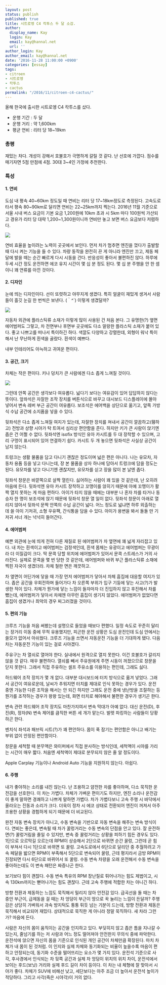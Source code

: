 ```yaml
---
layout: post
status: publish
published: true
title: 시트로엥 C4 칵투스 두 달 소감.
author:
  display_name: Kay
  login: Kay
  email: kay@hannal.net
  url: ''
author_login: Kay
author_email: kay@hannal.net
date: '2016-11-28 11:00:00 +0900'
categories: [essay]
tags:
- citroen
- 시트로엥
- 칵투스
- cactus
permalink: "/2016/11/citroen-c4-cactus/"
---
```


올해 한국에 출시한 시트로엥 C4 칵투스를 샀다.

- 운행 기간 : 두 달
- 운행 거리 : 약 1,600km
- 평균 연비 : 리터 당 18~19km

### 총평

재밌는 차다. 개성이 강해서 호불호가 극명하게 갈릴 것 같다. 난 선호에 가깝다. 점수를 매기자면 5점 만점에 4점. 30대 3~4인 가정에 추천한다.

### 특성

#### 1. 연비

도심 내 평속 40~60km 정도일 때 연비는 리터 당 17~18km정도로 측정된다. 고속도로 타서 평속 80~90km로 달리면 연비는 22~25km까지 찍는다. 2016년 11월 기준으로 서울 시내 버스 요금이 기본 요금 1,200원에 10km 초과 시 5km 마다 100원씩 가산되고 경유가 리터 당 대략 1,200~1,300원이니까 연비만 놓고 보면 버스 요금보다 저렴하다.

![](/assets/uploads/2016/11/c4-cactus-fuel-efficient.jpg)

연비 효율을 높이려는 노력이 곳곳에서 보인다. 먼저 차가 멈추면 엔진을 껐다가 출발할 때 다시 켜는 기능을 들 수 있다. 차량 동작을 완전히 끈 게 아니라 엔진만 끄고, 제동 페달에 발을 떼는 순간 빠르게 다시 시동을 건다. 반응성이 좋아서 불편하진 않다. 하루에 두세 시간 정도 운전하면 에코 유지 시간이 몇 십 분 정도 된다. 몇 십 분 주행을 안 한 셈이니 꽤 연류를 아낀 것이다.


#### 2. 디자인

눈에 띄는 디자인이다. 선이 또렷하고 야무지게 생겼다. 특히 얼굴이 재밌게 생겨서 사람들이 흘깃 눈길 한 번씩은 보낸다. (｀^´) 이렇게 생겼달까?

![](/assets/uploads/2016/11/c4-cactus-front.jpg)

자동차 외관에 플라스틱류 소재가 이렇게 많이 사용된 건 처음 본다. 그 유명한(?) 옆면 에어범퍼도 그렇고, 차 전면부나 후면부 곳곳에도 다소 말랑한 플라스틱 소재가 붙어 있다. 좋고 나쁘고를 떠나서 특이하긴 하다. 색깔도 다양하고 강렬한데, 외형이 워낙 특이해서 난 무난하게 흰색을 골랐다. 흰색이 예쁘다.

내부 인테리어도 아늑하고 귀여운 편이다.


#### 3. 공간, 크기

차체는 작은 편이다. 키나 덩치가 큰 사람에겐 다소 좁게 느껴질 것이다.

![](/assets/uploads/2016/11/c4-cactus-size.jpg)

그런데 안쪽 공간은 생각보다 여유롭다. 넓다기 보다는 여유감이 있어 답답하지 않다는 뜻이다. 앞좌석은 자잘한 조작 장치를 버튼식으로 바꾸고 대시보드 디스플레이에 몰아 넣어서 변속 레버 부근 공간이 여유롭다. 보조석은 에어백을 상단으로 옮기고, 앞쪽 가방식 수납 공간에 소지품을 넣을 수 있다.

뒷좌석은 다소 좁게 느껴질 여지가 있는데, 자잘한 장치를 쳐내서 공간이 깔끔하고(휑하고) 전방과 상향 시야가 탁 트여서 심리상 편안함을 준다. 하지만 키가 큰 사람이 앉기엔 좁은 건 어쩔 수 없다. 뒷좌석엔 isofix 방식인 유아 카시트를 두 대 장착할 수 있으며, 고리 구멍이 표시되어 있어 연결하기 쉽다. 카시트 두 개 놓으면 뒷좌석은 사실상 공간이 남지 않는다.

트렁크는 생활 물품을 담고 다니기 괜찮은 정도이며 넓은 편은 아니다. 나는 유모차, 자동차 용품 등을 넣고 다니는데, 장 본 물품을 상자 하나에 담아서 트렁크에 담을 정도는 된다. 유모차를 넣고 다니기엔 괜찮지만, 유모차를 싣고 장을 많이 본 날엔 좁다.

뒷좌석 창문은 바깥쪽으로 살짝 열린다. 싫어하는 사람이 꽤 있을 것 같은데, 난 오히려 마음에 든다. 뒷좌석엔 유아 카시트 장착하고 꼬맹이를 앉히기 때문에 아예 꼬맹이가 활짝 열지 못하는 게 마음 편하다. 아이가 타지 않을 때에는 대부분 나 혼자 차를 타거나 동승자 한 명이 보조석에 앉기 때문에 뒷좌석 창문 열 일이 없다. 뒷좌석 창문이 아래로 열리지 않아서 뒷좌석 문짝 안쪽의 수납 공간이 넓다. 어느 정도로 넓냐면 하루 외출하는 데 쓸 아이 기저귀, 소형 우유팩, 간식통을 담을 수 있다. 아이가 용변을 봐서 돌돌 만 기저귀 서너 개는 넉넉히 들어간다.


#### 4. 에어범퍼

예쁜 외관에 눈에 띄게 전혀 다른 재질로 된 에어범퍼가 차 옆면에 꽤 넓게 자리잡고 있다. 내 차는 흰색이고 에어범퍼는 검정색인데, 흰색 몸체는 유광이고 에어범퍼는 무광이라 더 이질감이 크다. 딱 문콕 당할 위치에 에어범퍼가 있어서 문콕 스트레스가 거의 사라진다. 실제로 문콕을 몇 번 당한 것 같은데, 에어범퍼와 바퀴 부근 플라스틱류 소재에 찍힌 자국이 생겼더라. 차체 철판 면은 깨끗하고.

차 옆면이 어딘가에 닿을 때 가장 먼저 에어범퍼가 닿아서 차체 흠집에 대응할 여지가 있다. 좁은 공간을 우회전하며 들어가다 차 오른쪽 부위가 입구 기둥에 닿는 사고(?)가 발생한 적이 있다. 차체가 뭔가에 닿는 느낌이 들자마자 더 진입하지 않고 후진해서 차를 뺐는데, 에어범퍼가 닿아서 차체엔 아무런 흠집이 생기지 않았다. 에어범퍼가 없었다면 흠집이 생겼거나 최악의 경우 찌그러졌을 것이다.


#### 5. 편의 기능

크루즈 기능을 처음 써봤는데 설명으로 들었을 때보다 편했다. 일정 속도로 꾸준히 달리는 장거리 이동 중에 무척 유용했지만, 피곤한 운전 상황은 도심 운전인데 도심 안에서는 쓸모가 없어서 아쉬웠다. 크루즈 기능을 쓰면서 자동운전 기능을 더 기대하게 됐다. 다음 차는 자동운전 기능이 있는 걸로 사야겠다.

주유구는 차 열쇠로 열어야 한다. 실내에서 원격으로 열지 못한다. 이건 호불호가 갈리지 않을 것 같다. 매우 불편하다. 열쇠를 빼서 주유원에게 주면 시동이 꺼졌으므로 창문을 닫지 못한다. 그래서 직접 주유하는 셀프 주유소를 이용하는 편인데, 그래도 싫다.

하드웨어 조작 장치가 몇 개 없다. 대부분 대시보드에 터치 방식으로 옮겨 넣었다. 그래서 공간이 여유로운데, 날씨가 추워지면 터치를 제대로 인식 못하는 경우가 있다. 운전 중엔 가능한 다른 조작을 해서는 안 되긴 하지만 그래도 운전 중에 냉난방을 조절하는 등 뭔가를 조작하는 경우가 왕왕 있는데, 화면 터치로 해야해서 불편한 경우가 생기곤 한다.

변속 관련 하드웨어 조작 장치도 마찬가지여서 변속 막대가 아예 없다. 대신 운전(D), 후진(R), 정차(N) 변속 제어를 큼직한 버튼 세 개가 맡는다. 발렛 파킹하는 사람들이 당황하곤 한다.

벤치식 좌석과 패브릭 시트(?)가 꽤 편안하다. 몸이 푹 잠기는 편안함은 아니고 배기는 부위 없이 안정된 편안함이다.

창문을 세척할 때 분무액은 와이퍼에서 직접 분사하는 방식인데, 세척액이 시야를 가리는 시간이 매우 짧다. 처음엔 세척액이 제대로 분무되지 않은 줄 알 정도이다.

Apple Carplay 기능이나 Android Auto 기능을 지원하지 않는다. 아쉽다.


#### 6. 주행

내가 좋아하는 소리를 내진 않는다. 난 조용하고 얌전한 차를 좋아하며, 다소 묵직한 운전감을 선호한다. 이 차는 가볍다. 차체가 가벼운 편이기도 하지만, 엔진 소리나 운전감이 좋게 말하면 경쾌하고 나쁘게 말하면 가볍다. 차가 가볍다보니 고속 주행 시 바닥에서 올라오는 진동과 소리가 크다. 더욱이 정차 시 에코 상태로 전환되어 엔진이 꺼져서 아주 조용한 상황을 경험하게 되기 때문에 더 비교된다.

완전 자동 변속 장치가 아니고, 수동 변속을 기반으로 자동 변속을 해주는 변속 방식이다. 연비는 좋은데, 변속될 때 차가 꿀렁거리는 수동 변속의 단점을 안고 있다. 잘 운전하면(?) 꿀렁거림을 줄일 수 있지만, 변속 중 꿀렁거리는 상황을 피하기 힘든 경우도 있다. 1단으로 오르막길 오르는데 RPM이 상승해서 2단으로 바뀌면 순간 꿀렁, 그런데 곧 힘이 부쳐서 다시 1단으로 바뀌면 또 꿀렁. 고속도로에서 6단으로 달리던 중 추월하려고 가속 페달을 밟으면 RPM이 부족해서 5단으로 변속되어 꿀렁, 근데 평지라서 금방 RPM이 진정되면 다시 6단으로 바뀌어서 또 꿀렁. 수동 변속 차량을 오래 운전해서 수동 변속을 좋아하는데도 이 변속 패턴은 짜증나곤 한다.

보기보다 힘이 괜찮다. 수동 변속 특유의 RPM 장난질로 튀어나가는 힘도 제법이고, 시속 130km까지는 뻗어나가는 힘도 괜찮다. 근데 고속 주행에 적합한 차는 아니긴 하다.

방향 전환과 제동하는 느낌도 묵직해서 밀리지 않아 안전감 있다. 급곡선을 돌 때는 차 중안 부근이, 급제동을 걸 때는 차 엉덩이 부근이 땅으로 꾹 눌리는 느낌이 든달까? 주행감은 상당히 가벼워서 과속 방지턱도 퉁퉁 튀듯 넘는 기분이 드는데, 방향 전환과 제동은 묵직해서 비교되어 재밌다. 상대적으로 묵직한 게 아니라 정말 묵직하다. 새 차라 그런가? 마음에 든다.

사람은 자신의 몸이 움직이는 공간을 인지하고 있다. 부딪히지 않고 좁은 틈을 지나갈 수 있는지, 줄넘기를 하는 저 사람과 어느 정도 떨어져야 안전한지 무의식 중에 파악한다. 운전석에 앉으면 자신의 몸을 기준으로 인식된 개인 공간이 차체만큼 확장된다. 마치 차체가 내 몸이 된 것처럼. 이 인지와 실제 차체와 동기화되는 비율이 높을수록 마음이 편하고 안정되는데, 동기화 수준을 떨어뜨리는 요소가 몇 가지 있다. 운전석 기준으로 사각, 후사경에서 인식되는 차 뒷쪽 공간과 실제 차 엉덩이 위치의 위치 차이, 운전석에서 보이는 후드(보닛) 거리와 실제 후드 길이 차이 등이다. 이 차는 내 체형에 잘 맞아서 시야가 좋다. 차체가 SUV에 비해선 낮고, 세단보다는 아주 조금 더 높아서 운전석 높이가 적당하다. 그리고 사각(죽은 시야각)이 거의 없다.
